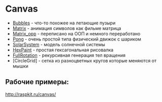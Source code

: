 # Canvas

* [Bubbles](http://raspkit.ru/canvas/canvas/Bubbles/index.htm) - что-то похожее на летающие пузыри
* [Matrix](http://raspkit.ru/canvas/canvas/Matrix/index.htm) - анимация символов как фильме матрица
* [Matrix_opp](http://raspkit.ru/canvas/canvas/Matrix_oop/index.htm) - переписано на ООП и немного переработано
* [Pong](http://raspkit.ru/canvas/canvas/Pong/index.htm) - очень простой типа физический движок с шариком
* [SolarSystem](http://raspkit.ru/canvas/canvas/SolarSystem/index.htm) - модель солнечной системы
* [HexPaint](http://raspkit.ru/canvas/canvas/HexPaint/index.htm) - простая гексагональная рисовалка
* [FullRotation](http://raspkit.ru/canvas/canvas/FullRotation/index.htm) - рекурсивная генерация тел вращения
* [CircleGrid] - сетка из разноцветных кругов которые меняются от мышки

## Рабочие примеры:
http://raspkit.ru/canvas/
